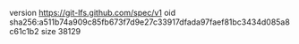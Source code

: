 version https://git-lfs.github.com/spec/v1
oid sha256:a511b74a909c85fb673f7d9e27c33917dfada97faef81bc3434d085a8c61c1b2
size 38129
